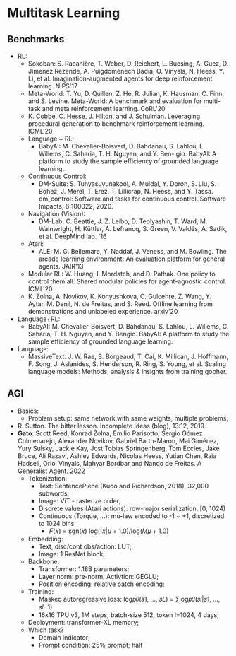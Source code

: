 # Multitask Learning

## Benchmarks
- RL:
	- Sokoban: S. Racanière, T. Weber, D. Reichert, L. Buesing, A. Guez, D. Jimenez Rezende, A. Puigdomènech Badia, O. Vinyals, N. Heess, Y. Li, et al. Imagination-augmented agents for deep reinforcement learning. NIPS'17
	- Meta-World: T. Yu, D. Quillen, Z. He, R. Julian, K. Hausman, C. Finn, and S. Levine. Meta-World: A benchmark and evaluation for multi-task and meta reinforcement learning. CoRL'20
	- K. Cobbe, C. Hesse, J. Hilton, and J. Schulman. Leveraging procedural generation to benchmark reinforcement learning. ICML'20
	- Language + RL;
		- BabyAI: M. Chevalier-Boisvert, D. Bahdanau, S. Lahlou, L. Willems, C. Saharia, T. H. Nguyen, and Y. Ben- gio. BabyAI: A platform to study the sample efficiency of grounded language learning.
	- Continuous Control:
		- DM-Suite: S. Tunyasuvunakool, A. Muldal, Y. Doron, S. Liu, S. Bohez, J. Merel, T. Erez, T. Lillicrap, N. Heess, and Y. Tassa. dm_control: Software and tasks for continuous control. Software Impacts, 6:100022, 2020.
	- Navigation (Vision):
		- DM-Lab: C. Beattie, J. Z. Leibo, D. Teplyashin, T. Ward, M. Wainwright, H. Küttler, A. Lefrancq, S. Green, V. Valdés, A. Sadik, et al. DeepMind lab. '16
	- Atari:
		- ALE: M. G. Bellemare, Y. Naddaf, J. Veness, and M. Bowling. The arcade learning environment: An evaluation platform for general agents. JAIR'13
	- Modular RL: W. Huang, I. Mordatch, and D. Pathak. One policy to control them all: Shared modular policies for agent-agnostic control. ICML'20
	- K. Zolna, A. Novikov, K. Konyushkova, C. Gulcehre, Z. Wang, Y. Aytar, M. Denil, N. de Freitas, and S. Reed. Offline learning from demonstrations and unlabeled experience. arxiv'20
- Language+RL:
	- BabyAI: M. Chevalier-Boisvert, D. Bahdanau, S. Lahlou, L. Willems, C. Saharia, T. H. Nguyen, and Y. Bengio. BabyAI: A platform to study the sample efficiency of grounded language learning.
- Language:
	- MassiveText: J. W. Rae, S. Borgeaud, T. Cai, K. Millican, J. Hoffmann, F. Song, J. Aslanides, S. Henderson, R. Ring, S. Young, et al. Scaling language models: Methods, analysis & insights from training gopher.

## AGI
- Basics:
	- Problem setup: same network with same weights, multiple problems;
- R. Sutton. The bitter lesson. Incomplete Ideas (blog), 13:12, 2019.
- **Gato**: Scott Reed, Konrad Żołna, Emilio Parisotto, Sergio Gómez Colmenarejo, Alexander Novikov, Gabriel Barth-Maron, Mai Giménez, Yury Sulsky, Jackie Kay, Jost Tobias Springenberg, Tom Eccles, Jake Bruce, Ali Razavi, Ashley Edwards, Nicolas Heess, Yutian Chen, Raia Hadsell, Oriol Vinyals, Mahyar Bordbar and Nando de Freitas. A Generalist Agent. 2022
	- Tokenization:
		- Text: SentencePiece (Kudo and Richardson, 2018), 32,000 subwords;
		- Image: ViT - rasterize order;
		- Discrete values (Atari actions): row-major serialization, [0, 1024)
		- Continuous (Torque, ...): mu-law encoded to -1 ~ +1, discretized to 1024 bins:
			- 𝐹(𝑥) = sgn(𝑥) log(|𝑥|𝜇 + 1.0)/log(𝑀𝜇 + 1.0)
	- Embedding:
		- Text, disc/cont obs/action: LUT;
		- Image: 1 ResNet block;
	- Backbone:
		- Transformer: 1.18B parameters;
		- Layer norm: pre-norm; Activtion: GEGLU;
		- Position encoding: relative patch encoding;
	- Training:
		- Masked autoregressive loss: log𝑝𝜃(𝑠1, ..., 𝑠𝐿) = ∑︁log𝑝𝜃(𝑠𝑙|𝑠1, ..., 𝑠𝑙−1)
		- 16x16 TPU v3, 1M steps, batch-size 512, token l=1024, 4 days;
	- Deployment: transformer-XL memory;
	- Which task?
		- Domain indicator;
		- Prompt condition: 25% prompt; half